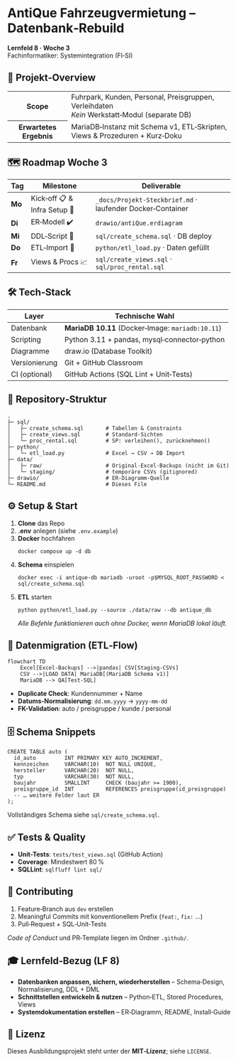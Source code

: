 <!DOCTYPE html>
<html lang="de">
<head>
  <meta charset="UTF-8">
</head>
<body>
  <h1>AntiQue Fahrzeugvermietung – Datenbank‑Rebuild</h1>
  <p><strong>Lernfeld&nbsp;8 · Woche&nbsp;3</strong><br>
     Fachinformatiker: Systemintegration (FI‑SI)</p>

  <h2>🚗 Projekt‑Overview</h2>
  <table>
    <tr><th>Scope</th><td>Fuhrpark, Kunden, Personal, Preisgruppen, Verleihdaten<br><em>Kein</em> Werkstatt‑Modul (separate DB)</td></tr>
    <tr><th>Erwartetes Ergebnis</th><td>MariaDB‑Instanz mit Schema&nbsp;v1, ETL‑Skripten, Views &amp; Prozeduren + Kurz‑Doku</td></tr>
  </table>

  <h2>🗺️ Roadmap Woche&nbsp;3</h2>
  <table>
    <thead>
      <tr><th>Tag</th><th>Milestone</th><th>Deliverable</th></tr>
    </thead>
    <tbody>
      <tr><td><strong>Mo</strong></td><td>Kick‑off 📋 &amp; Infra Setup 🐳</td><td><code>_docs/Projekt-Steckbrief.md</code> · laufender Docker‑Container</td></tr>
      <tr><td><strong>Di</strong></td><td>ER‑Modell ✔️</td><td><code>drawio/antiQue.erdiagram</code></td></tr>
      <tr><td><strong>Mi</strong></td><td>DDL‑Script 💾</td><td><code>sql/create_schema.sql</code> · DB deploy</td></tr>
      <tr><td><strong>Do</strong></td><td>ETL‑Import 🔄</td><td><code>python/etl_load.py</code> · Daten gefüllt</td></tr>
      <tr><td><strong>Fr</strong></td><td>Views &amp; Procs 📈</td><td><code>sql/create_views.sql</code> · <code>sql/proc_rental.sql</code></td></tr>
    </tbody>
  </table>

  <h2>🛠️ Tech‑Stack</h2>
  <table>
    <thead><tr><th>Layer</th><th>Technische Wahl</th></tr></thead>
    <tbody>
      <tr><td>Datenbank</td><td><strong>MariaDB 10.11</strong> (Docker‑Image: <code>mariadb:10.11</code>)</td></tr>
      <tr><td>Scripting</td><td>Python 3.11 + pandas, mysql‑connector‑python</td></tr>
      <tr><td>Diagramme</td><td>draw.io (Database Toolkit)</td></tr>
      <tr><td>Versionierung</td><td>Git + GitHub Classroom</td></tr>
      <tr><td>CI&nbsp;(optional)</td><td>GitHub Actions (SQL Lint + Unit‑Tests)</td></tr>
    </tbody>
  </table>

  <h2>📁 Repository‑Struktur</h2>
  <pre><code>.
├─ sql/
│   ├─ create_schema.sql       # Tabellen &amp; Constraints
│   ├─ create_views.sql        # Standard-Sichten
│   └─ proc_rental.sql         # SP: verleihen(), zurücknehmen()
├─ python/
│   └─ etl_load.py             # Excel → CSV → DB Import
├─ data/
│   ├─ raw/                    # Original-Excel-Backups (nicht im Git)
│   └─ staging/                # temporäre CSVs (gitignored)
├─ drawio/                     # ER-Diagramm-Quelle
└─ README.md                   # Dieses File</code></pre>

  <h2>⚙️ Setup &amp; Start</h2>
  <ol>
    <li><strong>Clone</strong> das Repo</li>
    <li><strong>.env</strong> anlegen (siehe <code>.env.example</code>)</li>
    <li><strong>Docker</strong> hochfahren
      <pre><code>docker compose up -d db</code></pre></li>
    <li><strong>Schema</strong> einspielen
      <pre><code>docker exec -i antique-db mariadb -uroot -p$MYSQL_ROOT_PASSWORD &lt; sql/create_schema.sql</code></pre></li>
    <li><strong>ETL</strong> starten
      <pre><code>python python/etl_load.py --source ./data/raw --db antique_db</code></pre>
      <p><em>Alle Befehle funktionieren auch ohne Docker, wenn MariaDB lokal läuft.</em></p>
    </li>
  </ol>

  <h2>🔄 Datenmigration (ETL‑Flow)</h2>
  <pre><code class="mermaid">flowchart TD
    Excel[Excel-Backups] -->|pandas| CSV[Staging-CSVs]
    CSV -->|LOAD DATA| MariaDB[(MariaDB Schema v1)]
    MariaDB --> QA[Test-SQL]</code></pre>
  <ul>
    <li><strong>Duplicate Check</strong>: Kundennummer + Name</li>
    <li><strong>Datums-Normalisierung</strong>: <code>dd.mm.yyyy</code> → <code>yyyy-mm-dd</code></li>
    <li><strong>FK-Validation</strong>: auto / preisgruppe / kunde / personal</li>
  </ul>

  <h2>🗄️ Schema Snippets</h2>
  <pre><code>CREATE TABLE auto (
  id_auto         INT PRIMARY KEY AUTO_INCREMENT,
  kennzeichen     VARCHAR(10)  NOT NULL UNIQUE,
  hersteller      VARCHAR(20)  NOT NULL,
  typ             VARCHAR(30)  NOT NULL,
  baujahr         SMALLINT     CHECK (baujahr &gt;= 1900),
  preisgruppe_id  INT          REFERENCES preisgruppe(id_preisgruppe)
  -- … weitere Felder laut ER
);</code></pre>
  <p>Vollständiges Schema siehe <code>sql/create_schema.sql</code>.</p>

  <h2>✅ Tests &amp; Quality</h2>
  <ul>
    <li><strong>Unit-Tests</strong>: <code>tests/test_views.sql</code> (GitHub Action)</li>
    <li><strong>Coverage</strong>: Mindestwert 80 %</li>
    <li><strong>SQLLint</strong>: <code>sqlfluff lint sql/</code></li>
  </ul>

  <h2>👥 Contributing</h2>
  <ol>
    <li>Feature‑Branch aus <code>dev</code> erstellen</li>
    <li>Meaningful Commits mit konventionellem Prefix (<code>feat:</code>, <code>fix:</code> …)</li>
    <li>Pull‑Request + SQL‑Unit‑Tests</li>
  </ol>
  <p><em>Code of Conduct</em> und PR‑Template liegen im Ordner <code>.github/</code>.</p>

  <h2>🎓 Lernfeld‑Bezug (LF 8)</h2>
  <ul>
    <li><strong>Datenbanken anpassen, sichern, wiederherstellen</strong> – Schema‑Design, Normalisierung, DDL + DML</li>
    <li><strong>Schnittstellen entwickeln &amp; nutzen</strong> – Python‑ETL, Stored Procedures, Views</li>
    <li><strong>Systemdokumentation erstellen</strong> – ER‑Diagramm, README, Install‑Guide</li>
  </ul>

  <h2>📝 Lizenz</h2>
  <p>Dieses Ausbildungsprojekt steht unter der <strong>MIT‑Lizenz</strong>; siehe <code>LICENSE</code>.</p>
</body>
</html>
